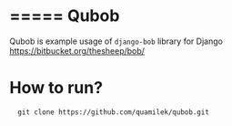 =====
Qubob
=====

Qubob is example usage of `django-bob` library for Django
https://bitbucket.org/thesheep/bob/

How to run?
========


```
  git clone https://github.com/quamilek/qubob.git
```
